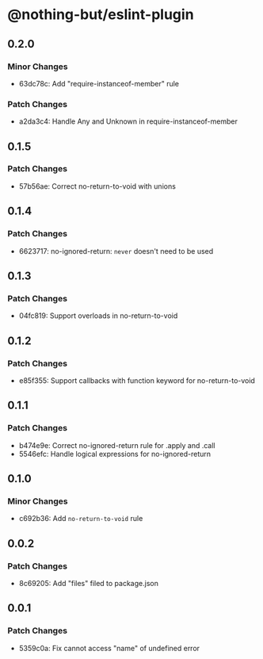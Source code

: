 # @nothing-but/eslint-plugin

## 0.2.0

### Minor Changes

-   63dc78c: Add "require-instanceof-member" rule

### Patch Changes

-   a2da3c4: Handle Any and Unknown in require-instanceof-member

## 0.1.5

### Patch Changes

-   57b56ae: Correct no-return-to-void with unions

## 0.1.4

### Patch Changes

-   6623717: no-ignored-return: `never` doesn't need to be used

## 0.1.3

### Patch Changes

-   04fc819: Support overloads in no-return-to-void

## 0.1.2

### Patch Changes

-   e85f355: Support callbacks with function keyword for no-return-to-void

## 0.1.1

### Patch Changes

-   b474e9e: Correct no-ignored-return rule for .apply and .call
-   5546efc: Handle logical expressions for no-ignored-return

## 0.1.0

### Minor Changes

-   c692b36: Add `no-return-to-void` rule

## 0.0.2

### Patch Changes

-   8c69205: Add "files" filed to package.json

## 0.0.1

### Patch Changes

-   5359c0a: Fix cannot access "name" of undefined error
